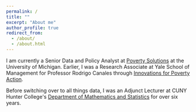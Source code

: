 ```yaml
---
permalink: /
title: ""
excerpt: "About me"
author_profile: true
redirect_from: 
  - /about/
  - /about.html
---
```


I am currently a Senior Data and Policy Analyst at [Poverty Solutions](https://poverty.umich.edu/) at the University of Michigan. Earlier, I was a Research Associate at Yale School of Management for Professor Rodrigo Canales through [Innovations for Poverty Action](http://www.poverty-action.org/).

Before switching over to all things data, I was an Adjunct Lecturer at CUNY Hunter College's [Department of Mathematics and Statistics](http://math.hunter.cuny.edu/) for over six years.

